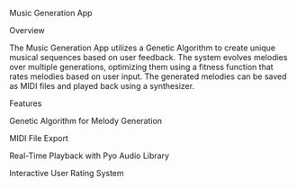 Music Generation App

Overview

The Music Generation App utilizes a Genetic Algorithm to create unique musical sequences based on user feedback. The system evolves melodies over multiple generations, optimizing them using a fitness function that rates melodies based on user input. The generated melodies can be saved as MIDI files and played back using a synthesizer.

Features

Genetic Algorithm for Melody Generation

MIDI File Export

Real-Time Playback with Pyo Audio Library

Interactive User Rating System
